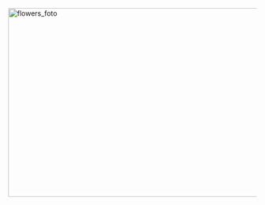 <img src="https://html5book.ru/wp-content/uploads/2014/12/flowers_foto.jpg" alt="flowers_foto" width="680" height="383" usemap="#flowers">
<map name="flowers">
<area shape="circle" coords="70,164,50" href="https://ru.wikipedia.org/wiki/Гербера" alt="gerbera" target="_blank"> 
<area shape="poly" coords="191,13,240,98,143,98,191,13" href="https://ru.wikipedia.org/wiki/%C3%E8%E0%F6%E8%ED%F2" alt="hyacinth" target="_blank"> 
<area shape="circle" coords="318,93,50" href="https://ru.wikipedia.org/wiki/Ромашка" alt="camomiles" target="_blank"> 
<area shape="circle" coords="425,129,45" href="https://ru.wikipedia.org/wiki/Нарцисс_(растение)" alt="narcissus" target="_blank"> 
<area shape="rect" coords="480,3,572,89" href="https://ru.wikipedia.org/wiki/Тюльпан" alt="tulip" target="_blank"> 
</map>
